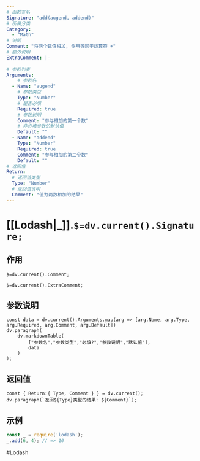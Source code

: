```yaml
---
# 函数签名
Signature: "add(augend, addend)"
# 所属分类
Category:
  - "Math"
# 说明
Comment: "将两个数值相加, 作用等同于运算符 +"
# 额外说明
ExtraComment: |-
  
# 参数列表
Arguments:
    # 参数名
  - Name: "augend"
    # 参数类型
    Type: "Number"
    # 是否必填
    Required: true
    # 参数说明
    Comment: "参与相加的第一个数"
    # 非必填参数的默认值
    Default: ""
  - Name: "addend"
    Type: "Number"
    Required: true
    Comment: "参与相加的第二个数"
    Default: ""
# 返回值
Return:
  # 返回值类型
  Type: "Number"
  # 返回值说明
  Comment: "值为两数相加的结果"
---
```

# [[Lodash|_]].`$=dv.current().Signature;`
## 作用

`$=dv.current().Comment;`

`$=dv.current().ExtraComment;`

## 参数说明
```dataviewjs
const data = dv.current().Arguments.map(arg => [arg.Name, arg.Type, arg.Required, arg.Comment, arg.Default])
dv.paragraph(
	dv.markdownTable(
		["参数名","参数类型","必填?","参数说明","默认值"],
		data
	)
);
```

## 返回值
```dataviewjs
const { Return:{ Type, Comment } } = dv.current();
dv.paragraph(`返回${Type}类型的结果: ${Comment}`);
```

## 示例
```javascript
const _ = require('lodash');
_.add(6, 4); // => 10
```

#Lodash 